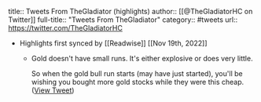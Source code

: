 title:: Tweets From TheGladiator (highlights)
author:: [[@TheGladiatorHC on Twitter]]
full-title:: "Tweets From TheGladiator"
category:: #tweets
url:: https://twitter.com/TheGladiatorHC

- Highlights first synced by [[Readwise]] [[Nov 19th, 2022]]
	- Gold doesn't have small runs. It's either explosive or does very little.
	  
	  So when the gold bull run starts (may have just started), you'll be wishing you bought more gold stocks while they were this cheap. ([View Tweet](https://twitter.com/TheGladiatorHC/status/1592070702165032962))